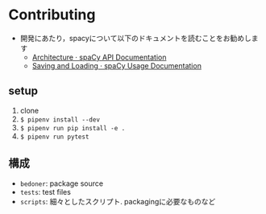 # Contributing

- 開発にあたり，spacyについて以下のドキュメントを読むことをお勧めします
    - [Architecture · spaCy API Documentation](https://spacy.io/api)
    - [Saving and Loading · spaCy Usage Documentation](https://spacy.io/usage/saving-loading)

## setup

1. clone
2. `$ pipenv install --dev`
3. `$ pipenv run pip install -e .`
4. `$ pipenv run pytest`

## 構成

- `bedoner`: package source
- `tests`: test files
- `scripts`: 細々としたスクリプト. packagingに必要なものなど

